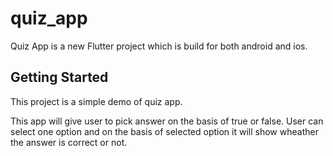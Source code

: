 # quiz_app

Quiz App is a new Flutter project which is build for both android and ios.

## Getting Started

This project is a simple demo of quiz app.

This app will give user to pick answer on the basis of true or false. User can select one option and on the basis of selected option it will show wheather the answer is correct or not.
